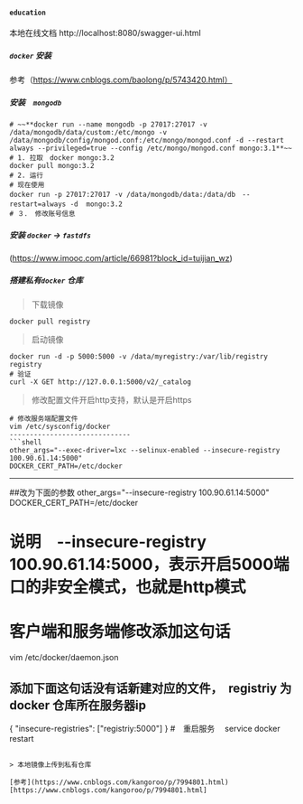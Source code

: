 #### `education`
本地在线文档 http://localhost:8080/swagger-ui.html

##### `docker` 安装
参考（https://www.cnblogs.com/baolong/p/5743420.html）

##### 安装　`mongodb`
```shell
# ~~**docker run --name mongodb -p 27017:27017 -v /data/mongodb/data/custom:/etc/mongo -v /data/mongodb/config/mongod.conf:/etc/mongo/mongod.conf -d --restart always --privileged=true --config /etc/mongo/mongod.conf mongo:3.1**~~
# 1. 拉取　docker mongo:3.2
docker pull mongo:3.2
# 2. 运行
# 现在使用
docker run -p 27017:27017 -v /data/mongodb/data:/data/db　--restart=always -d  mongo:3.2　
# ３． 修改账号信息

``` 


##### 安装 `docker` -> `fastdfs`
(https://www.imooc.com/article/66981?block_id=tuijian_wz)

##### 搭建私有`docker` 仓库

> 下载镜像

```shell
docker pull registry
```

> 启动镜像

```shell
docker run -d -p 5000:5000 -v /data/myregistry:/var/lib/registry registry
# 验证
curl -X GET http://127.0.0.1:5000/v2/_catalog
```

> 修改配置文件开启http支持，默认是开启https

```shell
# 修改服务端配置文件
vim /etc/sysconfig/docker
------------------------------
```shell
other_args="--exec-driver=lxc --selinux-enabled --insecure-registry 100.90.61.14:5000"
DOCKER_CERT_PATH=/etc/docker
```
------------------------------
##改为下面的参数
other_args="--insecure-registry 100.90.61.14:5000"
DOCKER_CERT_PATH=/etc/docker
# 说明　--insecure-registry 100.90.61.14:5000，表示开启5000端口的非安全模式，也就是http模式

# 客户端和服务端修改添加这句话
vim /etc/docker/daemon.json
## 添加下面这句话没有话新建对应的文件，　registriy 为docker 仓库所在服务器ip
{
    "insecure-registries": ["registriy:5000"]
}
#　重启服务　
service docker restart
```

> 本地镜像上传到私有仓库

[参考](https://www.cnblogs.com/kangoroo/p/7994801.html)[https://www.cnblogs.com/kangoroo/p/7994801.html]

